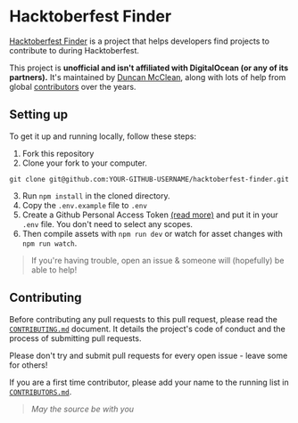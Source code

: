 # Hacktoberfest Finder

[Hacktoberfest Finder](https://hacktoberfest-finder.netlify.app) is a project that helps developers find projects to contribute to during Hacktoberfest. 

This project is **unofficial and isn't affiliated with DigitalOcean (or any of its partners).** It's maintained by [Duncan McClean](https://github.com/duncanmcclean), along with lots of help from global [contributors](./CONTRIBUTORS.md) over the years. 

## Setting up

To get it up and running locally, follow these steps:

1. Fork this repository
2. Clone your fork to your computer.

```
git clone git@github.com:YOUR-GITHUB-USERNAME/hacktoberfest-finder.git
```

3. Run `npm install` in the cloned directory.
4. Copy the `.env.example` file to `.env`
5. Create a Github Personal Access Token [(read more)](https://docs.github.com/en/free-pro-team@latest/github/authenticating-to-github/creating-a-personal-access-token) and put it in your `.env` file. You don't need to select any scopes.
6. Then compile assets with `npm run dev` or watch for asset changes with `npm run watch`.

> If you're having trouble, open an issue & someone will (hopefully) be able to help!

## Contributing

Before contributing any pull requests to this pull request, please read the [`CONTRIBUTING.md`](./CONTRIBUTING.md) document. It details the project's code of conduct and the process of submitting pull requests.

Please don't try and submit pull requests for every open issue - leave some for others!

If you are a first time contributor, please add your name to the running list in [`CONTRIBUTORS.md`](./CONTRIBUTORS.md).

> *May the source be with you*
